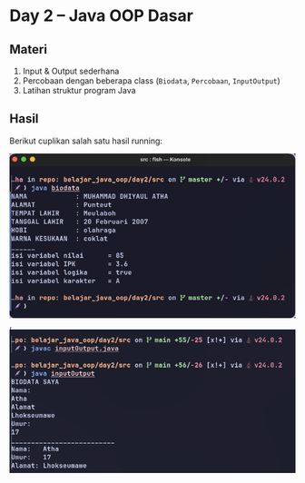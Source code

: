# Day 2 – Java OOP Dasar

## Materi
1. Input & Output sederhana  
2. Percobaan dengan beberapa class (`Biodata`, `Percobaan`, `InputOutput`)  
3. Latihan struktur program Java

## Hasil
Berikut cuplikan salah satu hasil running:

![biodata](image.png),![inputOutput](image-1.png)